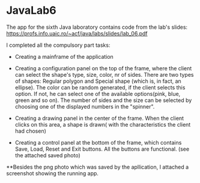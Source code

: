 # JavaLab6
The app for the sixth Java laboratory contains code from the lab's slides: https://profs.info.uaic.ro/~acf/java/labs/slides/lab_06.pdf

I completed all the compulsory part tasks:

- Creating a mainframe of the application

- Creating a configuration panel on the top of the frame, where the client can select the shape's type, size, color, nr of sides. There are two types of shapes: Regular polygon and Special shape (which is, in fact, an ellipse). The color can be random generated, if the client selects this option. If not, he can select one of the available options(pink, blue, green and so on). The number of sides and the size can be selected by choosing one of the displayed numbers in the "spinner".

- Creating a drawing panel in the center of the frame. When the client clicks on this area, a shape is drawn( with the characteristics the client had chosen) 

- Creating a control panel at the bottom of the frame, which contains Save, Load, Reset and Exit buttons. All the buttons are functional. (see the attached saved photo)

**Besides the png photo which was saved by the apllication, I attached a screenshot showing the running app.
